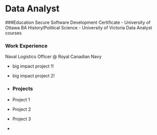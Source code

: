 # Data Analyst

###Education
Secure Software Development Certificate - University of Ottawa
BA History/Political Science - University of Victoria
Data Analyst courses

### Work Experience
Naval Logistics Officer @ Royal Canadian Navy
- big impact project 1!
- big impact project 2!

- ### Projects
- Project 1
- Project 2
- Project 3
- 

